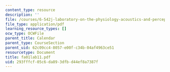 ```yaml
---
content_type: resource
description: ''
file: /courses/6-542j-laboratory-on-the-physiology-acoustics-and-perception-of-speech-fall-2005/293fffcf05c6da893dfbd44ef8a7387f_fa01lab11.pdf
file_type: application/pdf
learning_resource_types: []
ocw_type: OCWFile
parent_title: Calendar
parent_type: CourseSection
parent_uid: 62c09cc4-8057-e00f-c34b-04af4963ce51
resourcetype: Document
title: fa01lab11.pdf
uid: 293fffcf-05c6-da89-3dfb-d44ef8a7387f
---
```

